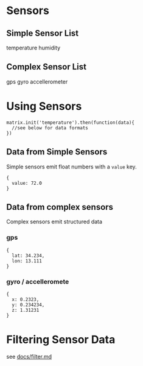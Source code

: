 # Sensors

## Simple Sensor List
temperature
humidity

## Complex Sensor List
gps
gyro
accellerometer

# Using Sensors
```
matrix.init('temperature').then(function(data){
  //see below for data formats
})
```

## Data from Simple Sensors
Simple sensors emit float numbers with a `value` key.
```
{
  value: 72.0
}
```
## Data from complex sensors
Complex sensors emit structured data

### gps
```
{
  lat: 34.234,
  lon: 13.111
}
```
### gyro / accelleromete
```
{
  x: 0.2323,
  y: 0.234234,
  z: 1.31231
}
```

# Filtering Sensor Data
see [docs/filter.md]()
